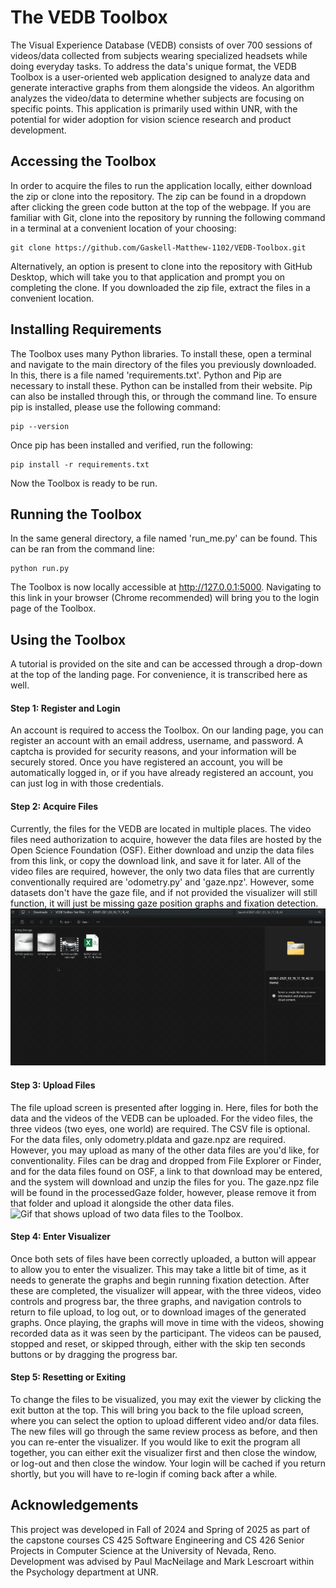 # The VEDB Toolbox
The Visual Experience Database (VEDB) consists of over 700 sessions of videos/data collected from subjects wearing specialized headsets while doing everyday tasks. To address the data's unique format, the VEDB Toolbox is a user-oriented web application designed to analyze data and generate interactive graphs from them alongside the videos. An algorithm analyzes the video/data to determine whether subjects are focusing on specific points. This application is primarily used within UNR, with the potential for wider adoption for vision science research and product development.
## Accessing the Toolbox
In order to acquire the files to run the application locally, either download the zip or clone into the repository. The zip can be found in a dropdown after clicking the green code button at the top of the webpage. If you are familiar with Git, clone into the repository by running the following command in a terminal at a convenient location of your choosing:
```
git clone https://github.com/Gaskell-Matthew-1102/VEDB-Toolbox.git
```
Alternatively, an option is present to clone into the repository with GitHub Desktop, which will take you to that application and prompt you on completing the clone. If you downloaded the zip file, extract the files in a convenient location.
## Installing Requirements
The Toolbox uses many Python libraries. To install these, open a terminal and navigate to the main directory of the files you previously downloaded. In this, there is a file named 'requirements.txt'. Python and Pip are necessary to install these. Python can be installed from their website. Pip can also be installed through this, or through the command line. To ensure pip is installed, please use the following command:
```
pip --version
```
Once pip has been installed and verified, run the following:
```
pip install -r requirements.txt
```
Now the Toolbox is ready to be run.
## Running the Toolbox
In the same general directory, a file named 'run_me.py' can be found. This can be ran from the command line:
```
python run.py
```
The Toolbox is now locally accessible at http://127.0.0.1:5000. Navigating to this link in your browser (Chrome recommended) will bring you to the login page of the Toolbox.
## Using the Toolbox
A tutorial is provided on the site and can be accessed through a drop-down at the top of the landing page. For convenience, it is transcribed here as well.
#### Step 1: Register and Login
An account is required to access the Toolbox. On our landing page, you can register an account with an email address, username, and password. A captcha is provided for security reasons, and your information will be securely stored. Once you have registered an account, you will be automatically logged in, or if you have already registered an account, you can just log in with those credentials.
#### Step 2: Acquire Files
Currently, the files for the VEDB are located in multiple places. The video files need authorization to acquire, however the data files are hosted by the Open Science Foundation (OSF). Either download and unzip the data files from this link, or copy the download link, and save it for later. All of the video files are required, however, the only two data files that are currently conventionally required are 'odometry.py' and 'gaze.npz'. However, some datasets don't have the gaze file, and if not provided the visualizer will still function, it will just be missing gaze position graphs and fixation detection.
![Gif that shows files for a session of the VEDB, shown in the File Explorer.](./flaskr/static/images/AcquireFiles.gif)
#### Step 3: Upload Files
The file upload screen is presented after logging in. Here, files for both the data and the videos of the VEDB can be uploaded. For the video files, the three videos (two eyes, one world) are required. The CSV file is optional. For the data files, only odometry.pldata and gaze.npz are required. However, you may upload as many of the other data files are you'd like, for conventionality. Files can be drag and dropped from File Explorer or Finder, and for the data files found on OSF, a link to that download may be entered, and the system will download and unzip the files for you. The gaze.npz file will be found in the processedGaze folder, however, please remove it from that folder and upload it alongside the other data files.
![Gif that shows upload of two data files to the Toolbox.](./flaskr/static/images/GazeAndOdometryUpload.gif)
#### Step 4: Enter Visualizer
Once both sets of files have been correctly uploaded, a button will appear to allow you to enter the visualizer. This may take a little bit of time, as it needs to generate the graphs and begin running fixation detection. After these are completed, the visualizer will appear, with the three videos, video controls and progress bar, the three graphs, and navigation controls to return to file upload, to log out, or to download images of the generated graphs. Once playing, the graphs will move in time with the videos, showing recorded data as it was seen by the participant. The videos can be paused, stopped and reset, or skipped through, either with the skip ten seconds buttons or by dragging the progress bar.
#### Step 5: Resetting or Exiting
To change the files to be visualized, you may exit the viewer by clicking the exit button at the top. This will bring you back to the file upload screen, where you can select the option to upload different video and/or data files. The new files will go through the same review process as before, and then you can re-enter the visualizer. If you would like to exit the program all together, you can either exit the visualizer first and then close the window, or log-out and then close the window. Your login will be cached if you return shortly, but you will have to re-login if coming back after a while.
## Acknowledgements
This project was developed in Fall of 2024 and Spring of 2025 as part of the capstone courses CS 425 Software Engineering and CS 426 Senior Projects in Computer Science at the University of Nevada, Reno. Development was advised by Paul MacNeilage and Mark Lescroart within the Psychology department at UNR.
